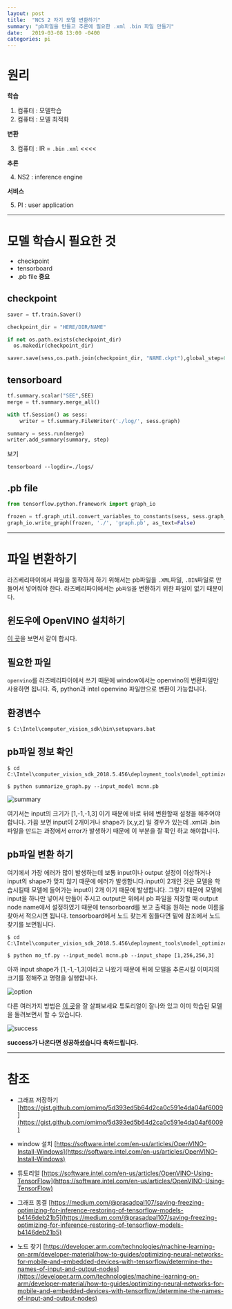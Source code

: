 ```yaml
---
layout: post
title:  "NCS 2 자기 모델 변환하기"
summary: "pb파일을 만들고 추론에 필요한 .xml .bin 파일 만들기"
date:   2019-03-08 13:00 -0400
categories: pi
---
```


# 원리

**학습**

1. 컴퓨터 : 모델학습
2. 컴퓨터 : 모델 최적화

**변환**

3. 컴퓨터 : IR = `.bin` `.xml` <<<<

**추론**

4. NS2 : inference engine

**서비스**

5. PI : user application

---

# 모델 학습시 필요한 것
- checkpoint
- tensorboard
- .pb file **중요**


## checkpoint

```python
saver = tf.train.Saver()

checkpoint_dir = "HERE/DIR/NAME"

if not os.path.exists(checkpoint_dir)
  os.makedir(checkpoint_dir)

saver.save(sess,os.path.join(checkpoint_dir, "NAME.ckpt"),global_step=0)
```

## tensorboard

```python
tf.summary.scalar("SEE",SEE)
merge = tf.summary.merge_all()

with tf.Session() as sess:
    writer = tf.summary.FileWriter('./log/', sess.graph)

summary = sess.run(merge)
writer.add_summary(summary, step)
```

보기

```
tensorboard --logdir=./logs/
```

## .pb file

```python
from tensorflow.python.framework import graph_io

frozen = tf.graph_util.convert_variables_to_constants(sess, sess.graph_def, ["output_node_name"])
graph_io.write_graph(frozen, './', 'graph.pb', as_text=False)
```

---

# 파일 변환하기

라즈베리파이에서 파일을 동작하게 하기 위해서는 pb파일을 `.XML`파일, `.BIN`파일로 만들어서 넣어줘야 한다. 라즈베리파이에서는 `pb파일`을 변환하기 위한 파일이 없기 때문이다.

## 윈도우에 OpenVINO 설치하기

[이 곳](https://software.intel.com/en-us/articles/OpenVINO-Install-Windows)을 보면서 같이 합시다.

## 필요한 파일

`openvino`를 라즈베리파이에서 쓰기 때문에 window에서는 openvino의 변환파일만 사용하면 됩니다. 즉, python과 intel openvino 파일만으로 변환이 가능합니다.

## 환경변수

```
$ C:\Intel\computer_vision_sdk\bin\setupvars.bat
```

## pb파일 정보 확인

```
$ cd C:\Intel\computer_vision_sdk_2018.5.456\deployment_tools\model_optimizer\mo\utils

$ python summarize_graph.py --input_model mcnn.pb
```



![summary](https://github.com/jjeamin/jjeamin.github.io/raw/master/_posts/post_img/intel/summary.PNG)



여기서는 input의 크기가 [1,-1,-1,3] 이기 때문에 바로 뒤에 변환할때 설정을 해주어야 합니다. 가끔 보면 input이 2개이거나 shape가 [x,y,z] 일 경우가 있는데 .xml과 .bin파일을 만드는 과정에서 error가 발생하기 때문에 이 부분을 잘 확인 하고 해야합니다.

## pb파일 변환 하기

여기에서 가장 에러가 많이 발생하는데 보통 input이나 output 설정이 이상하거나 input의 shape가 맞지 않기 때문에 에러가 발생합니다.input이 2개인 것은 모델을 학습시킬때 모델에 들어가는 input이 2개 이기 때문에 발생합니다. 그렇기 때문에 모델에 input을 하나만 넣어서 만들어 주시고 output은 위에서 pb 파일을 저장할 때 output node name에서 설정하였기 때문에 tensorboard를 보고 출력을 원하는 node 이름을 찾아서 적으시면 됩니다. tensorboard에서 노드 찾는게 힘들다면 밑에 참조에서 노드 찾기를 보면됩니다.

```
$ cd C:\Intel\computer_vision_sdk_2018.5.456\deployment_tools\model_optimizer\

$ python mo_tf.py --input_model mcnn.pb --input_shape [1,256,256,3]
```

아까 input shape가 [1,-1,-1,3]이라고 나왔기 때문에 뒤에 모델을 추론시킬 이미지의 크기를 정해주고 명령을 실행합니다.



![option](https://github.com/jjeamin/jjeamin.github.io/raw/master/_posts/post_img/intel/option.PNG)



다른 여러가지 방법은 [이 곳](https://software.intel.com/en-us/articles/OpenVINO-Using-TensorFlow)을 잘 살펴보세요 튜토리얼이 잘나와 있고 이미 학습된 모델을 돌려보면서 할 수 있습니다.




![success](https://github.com/jjeamin/jjeamin.github.io/raw/master/_posts/post_img/intel/success.PNG)




**success가 나온다면 성공하셨습니다 축하드립니다.**

---

# 참조
- 그래프 저장하기
[https://gist.github.com/omimo/5d393ed5b64d2ca0c591e4da04af6009](https://gist.github.com/omimo/5d393ed5b64d2ca0c591e4da04af6009)

- window 설치
[https://software.intel.com/en-us/articles/OpenVINO-Install-Windows](https://software.intel.com/en-us/articles/OpenVINO-Install-Windows)

- 튜토리얼
[https://software.intel.com/en-us/articles/OpenVINO-Using-TensorFlow](https://software.intel.com/en-us/articles/OpenVINO-Using-TensorFlow)

- 그래프 동결
[https://medium.com/@prasadpal107/saving-freezing-optimizing-for-inference-restoring-of-tensorflow-models-b4146deb21b5](https://medium.com/@prasadpal107/saving-freezing-optimizing-for-inference-restoring-of-tensorflow-models-b4146deb21b5)

- 노드 찾기
[https://developer.arm.com/technologies/machine-learning-on-arm/developer-material/how-to-guides/optimizing-neural-networks-for-mobile-and-embedded-devices-with-tensorflow/determine-the-names-of-input-and-output-nodes](https://developer.arm.com/technologies/machine-learning-on-arm/developer-material/how-to-guides/optimizing-neural-networks-for-mobile-and-embedded-devices-with-tensorflow/determine-the-names-of-input-and-output-nodes)
